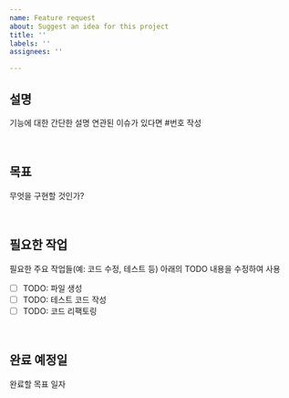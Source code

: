 ```yaml
---
name: Feature request
about: Suggest an idea for this project
title: ''
labels: ''
assignees: ''

---
```


##  설명
기능에 대한 간단한 설명
연관된 이슈가 있다면 #번호 작성

<br>

## 목표
무엇을 구현할 것인가?

<br>

## 필요한 작업
필요한 주요 작업들(예: 코드 수정, 테스트 등)
아래의 TODO 내용을 수정하여 사용
- [ ] TODO: 파일 생성
- [ ] TODO: 테스트 코드 작성
- [ ] TODO: 코드 리팩토링

<br>

## 완료 예정일
완료할 목표 일자
